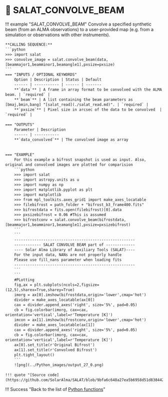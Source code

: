 # :low_brightness: SALAT_CONVOLVE_BEAM

!!! example "SALAT_CONVOLVE_BEAM"
	Convolve a specified synthetic beam (from an ALMA observations) to a user-provided map (e.g. from a simulation or observations with other instruments).
	
	**CALLING SEQUENCE:**
	```python
	>>> import salat
	>>> convolve_image = salat.convolve_beam(data,[beammajor1,beamminor1,beamangle1],pxsize=pxsize)
	```
	=== "INPUTS / OPTIONAL KEYWORDS"
		Option | Description | Status | Default
		------ | ----------- | ------ | -------
		**`data`** | A frame in array format to be convolved with the ALMA beam. | `required` | 
		**`beam`** | A list containing the beam parameters as [bmaj,bmin,bang] "[salat_read](./salat_read.md)". | `required` | 
		**`pxsize`** | Pixel size in arcsec of the data to be convolved  | `required` |
	
	=== "OUTPUTS"
		Parameter | Description
		------ | -----------
		**`data_convolved`** | The convolved image as array

		
	=== "EXAMPLE"
		For this example a bifrost snapshot is used as input. Also, original and convolved images are plotted for comparision
		```python
		>>> import salat
		>>> import astropy.units as u
		>>> import numpy as np
		>>> import matplotlib.pyplot as plt
		>>> import matplotlib
		>>> from mpl_toolkits.axes_grid1 import make_axes_locatable
		>>> filebifrost = path_folder + "bifrost_b3_frame400.fits"
		>>> bifrostdata = fits.open(filebifrost)[0].data
		>>> pxsizebifrost = 0.06 #This is assumed
		>>> bifrostconv = salat.convolve_beam(bifrostdata,[beammajor1,beamminor1,beamangle1],pxsize=pxsizebifrost)
		```	
		```
		------------------------------------------------------
		------------ SALAT CONVOLVE BEAM part of -------------
		---- Solar Alma Library of Auxiliary Tools (SALAT)----
		For the input data, NANs are not properly handle
		Please use fill_nans parameter when loading fits
		------------------------------------------------------
		```
		```
		#PLotting
		fig,ax = plt.subplots(ncols=2,figsize=(12,5),sharex=True,sharey=True)
		imorg = ax[0].imshow(bifrostdata,origin='lower',cmap='hot')
		divider = make_axes_locatable(ax[0])
		cax = divider.append_axes('right', size='5%', pad=0.05)
		cb = fig.colorbar(imorg, cax=cax, orientation='vertical',label=r'Temperature [K]')
		imcon = ax[1].imshow(bifrostconv,origin='lower',cmap='hot')
		divider = make_axes_locatable(ax[1])
		cax = divider.append_axes('right', size='5%', pad=0.05)
		cb = fig.colorbar(imorg, cax=cax, orientation='vertical',label=r'Temperature [K]')
		ax[0].set_title(r'Original Bifrost')
		ax[1].set_title(r'Convolved Bifrost')
		plt.tight_layout()		
		```
		![png](../Python_images/output_27_0.png)
	
	!!! quote "[Source code](https://github.com/SolarAlma/SALAT/blob/9bfa6c648a27ea5b6958d51d8384420ec9096642/Python/salat.py#L827)"

!!! Success "Back to the list of [Python functions](../python.md)"